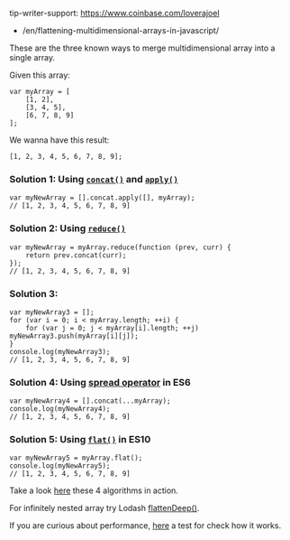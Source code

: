 tip-writer-support: https://www.coinbase.com/loverajoel

-   /en/flattening-multidimensional-arrays-in-javascript/

These are the three known ways to merge multidimensional array into a single array.

Given this array:

    var myArray = [
        [1, 2],
        [3, 4, 5],
        [6, 7, 8, 9]
    ];

We wanna have this result:

    [1, 2, 3, 4, 5, 6, 7, 8, 9];

### Solution 1: Using [`concat()`](https://developer.mozilla.org/en-US/docs/Web/JavaScript/Reference/Global_Objects/Array/concat) and [`apply()`](https://developer.mozilla.org/en-US/docs/Web/JavaScript/Reference/Global_Objects/Function/apply)

    var myNewArray = [].concat.apply([], myArray);
    // [1, 2, 3, 4, 5, 6, 7, 8, 9]

### Solution 2: Using [`reduce()`](https://developer.mozilla.org/en-US/docs/Web/JavaScript/Reference/Global_Objects/Array/Reduce#Flatten_an_array_of_arrays)

    var myNewArray = myArray.reduce(function (prev, curr) {
        return prev.concat(curr);
    });
    // [1, 2, 3, 4, 5, 6, 7, 8, 9]

### Solution 3:

    var myNewArray3 = [];
    for (var i = 0; i < myArray.length; ++i) {
        for (var j = 0; j < myArray[i].length; ++j) myNewArray3.push(myArray[i][j]);
    }
    console.log(myNewArray3);
    // [1, 2, 3, 4, 5, 6, 7, 8, 9]

### Solution 4: Using [spread operator](https://developer.mozilla.org/en-US/docs/Web/JavaScript/Reference/Operators/Spread_operator) in ES6

    var myNewArray4 = [].concat(...myArray);
    console.log(myNewArray4);
    // [1, 2, 3, 4, 5, 6, 7, 8, 9]

### Solution 5: Using [`flat()`](https://developer.mozilla.org/en-US/docs/Web/JavaScript/Reference/Global_Objects/Array/flat) in ES10

    var myNewArray5 = myArray.flat();
    console.log(myNewArray5);
    // [1, 2, 3, 4, 5, 6, 7, 8, 9]

Take a look [here](https://jsbin.com/janana/edit?js,console) these 4 algorithms in action.

For infinitely nested array try Lodash [flattenDeep()](https://lodash.com/docs#flattenDeep).

If you are curious about performance, [here](http://jsperf.com/flatten-an-array-loop-vs-reduce/6) a test for check how it works.
